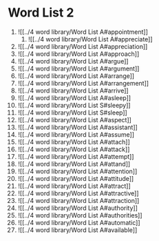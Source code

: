 # Word List 2

1. ![[../4 word library/Word List A#appointment]]
	1. ![[../4 word library/Word List A#appreciate]]
2. ![[../4 word library/Word List A#appreciation]]
3. ![[../4 word library/Word List A#approach]]
4. ![[../4 word library/Word List A#argue]]
5. ![[../4 word library/Word List A#argument]]
6. ![[../4 word library/Word List A#arrange]]
7. ![[../4 word library/Word List A#arrangement]]
8. ![[../4 word library/Word List A#arrive]]
9. ![[../4 word library/Word List A#asleep]]
10. ![[../4 word library/Word List S#sleepy]]
11. ![[../4 word library/Word List S#sleep]]
12. ![[../4 word library/Word List A#aspect]]
13. ![[../4 word library/Word List A#assistant]]
14. ![[../4 word library/Word List A#assume]]
15. ![[../4 word library/Word List A#attach]]
16. ![[../4 word library/Word List A#attack]]
17. ![[../4 word library/Word List A#attempt]]
18. ![[../4 word library/Word List A#attand]]
19. ![[../4 word library/Word List A#attention]]
20. ![[../4 word library/Word List A#attitude]]
21. ![[../4 word library/Word List A#attract]]
22. ![[../4 word library/Word List A#attractive]]
23. ![[../4 word library/Word List A#attraction]]
24. ![[../4 word library/Word List A#authority]]
25. ![[../4 word library/Word List A#authorities]]
26. ![[../4 word library/Word List A#automatic]]
27. ![[../4 word library/Word List A#available]]
